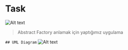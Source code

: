 # Task

![Alt text](<WhatsApp Görsel 2023-12-13 saat 15.19.52_4a6ed155.jpg>)

> Abstract Factory anlamak için yaptığımız uygulama

`## UML Diagram`
![Alt text](<WhatsApp Görsel 2023-12-13 saat 15.59.46_a45cc429.jpg>)

